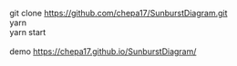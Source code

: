git clone https://github.com/chepa17/SunburstDiagram.git<br/>
yarn<br/>
yarn start<br/>
<br/>
demo https://chepa17.github.io/SunburstDiagram/
